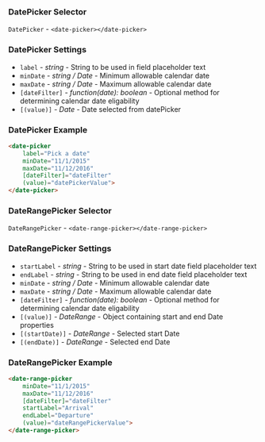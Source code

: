 ### DatePicker Selector
`DatePicker` - `<date-picker></date-picker>`

### DatePicker Settings
  * `label` _- string_ -
    String to be used in field placeholder text
  * `minDate` _- string / Date_ -
    Minimum allowable calendar date
  * `maxDate` _- string / Date_ -
    Maximum allowable calendar date
  * `[dateFilter]` _- function(date): boolean_ -
    Optional method for determining calendar date eligability
  * `[(value)]` _- Date_ -
    Date selected from datePicker


### DatePicker Example
```html
<date-picker
    label="Pick a date"
    minDate="11/1/2015"
    maxDate="11/12/2016" 
    [dateFilter]="dateFilter"
    (value)="datePickerValue">
</date-picker>
```



### DateRangePicker Selector
`DateRangePicker` - `<date-range-picker></date-range-picker>`

### DateRangePicker Settings
  * `startLabel` _- string_ -
    String to be used in start date field placeholder text
  * `endLabel` _- string_ -
    String to be used in end date field placeholder text
  * `minDate` _- string / Date_ -
    Minimum allowable calendar date
  * `maxDate` _- string / Date_ -
    Maximum allowable calendar date
  * `[dateFilter]` _- function(date): boolean_ -
    Optional method for determining calendar date eligability
  * `[(value)]` _- DateRange_ -
    Object containing start and end Date properties
  * `[(startDate)]` _- DateRange_ -
    Selected start Date
  * `[(endDate)]` _- DateRange_ -
    Selected end Date


### DateRangePicker Example
```html
<date-range-picker
    minDate="11/1/2015"
    maxDate="11/12/2016" 
    [dateFilter]="dateFilter"
    startLabel="Arrival"
    endLabel="Departure"
    (value)="dateRangePickerValue">
</date-range-picker>
```
